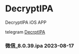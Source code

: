 # DecryptIPA
DecryptIPA  iOS APP

telegram [DecrptIPA](https://t.me/+aSD3BUBEfDI3MzU1)

### 微信_8.0.39.ipa 2023-08-17
